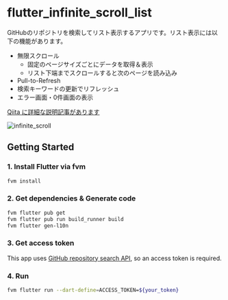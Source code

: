 # flutter_infinite_scroll_list

GitHubのリポジトリを検索してリスト表示するアプリです。リスト表示には以下の機能があります。

- 無限スクロール
  - 固定のページサイズごとにデータを取得＆表示
  - リスト下端までスクロールすると次のページを読み込み
- Pull-to-Refresh
- 検索キーワードの更新でリフレッシュ
- エラー画面・0件画面の表示

[Qiita に詳細な説明記事があります](https://qiita.com/Seo-4d696b75/items/6c7e5c01175c07e168f6)

![infinite_scroll](https://github.com/Seo-4d696b75/flutter_infinite_scroll_list/assets/25225028/edd9c62e-f8ca-4496-804a-afcb649f10a1)


## Getting Started

### 1. Install Flutter via fvm

```bash
fvm install
```

### 2. Get dependencies & Generate code

```bash
fvm flutter pub get
fvm flutter pub run build_runner build
fvm flutter gen-l10n
```

### 3. Get access token

This app uses [GitHub repository search API](https://docs.github.com/ja/rest/search/search?apiVersion=2022-11-28#search-repositories),
so an access token is required.

### 4. Run

```bash
fvm flutter run --dart-define=ACCESS_TOKEN=${your_token}
```

